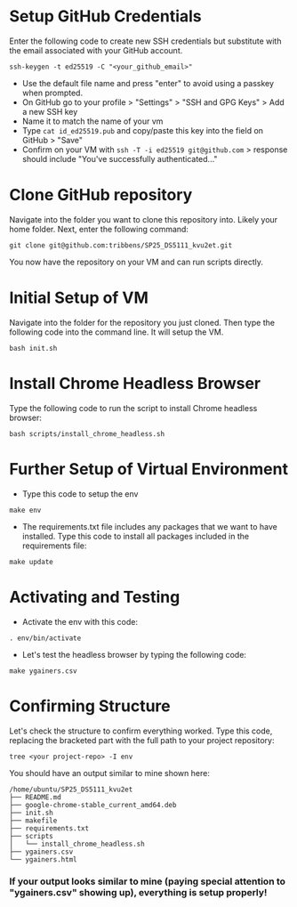 # Setup GitHub Credentials
Enter the following code to create new SSH credentials but substitute with the email associated with your GitHub account.
```
ssh-keygen -t ed25519 -C "<your_github_email>"
```
* Use the default file name and press "enter" to avoid using a passkey when prompted.
* On GitHub go to your profile > "Settings" > "SSH and GPG Keys" > Add a new SSH key
* Name it to match the name of your vm
* Type ```cat id_ed25519.pub``` and copy/paste this key into the field on GitHub > "Save"
* Confirm on your VM with ```ssh -T -i ed25519 git@github.com``` > response should include "You've successfully authenticated..."
# Clone GitHub repository
Navigate into the folder you want to clone this repository into. Likely your home folder.
Next, enter the following command:
```
git clone git@github.com:tribbens/SP25_DS5111_kvu2et.git
```
You now have the repository on your VM and can run scripts directly.
# Initial Setup of VM
Navigate into the folder for the repository you just cloned. Then type the following code into the command line. It will setup the VM.
```
bash init.sh
```
# Install Chrome Headless Browser
Type the following code to run the script to install Chrome headless browser:
```
bash scripts/install_chrome_headless.sh
```
# Further Setup of Virtual Environment
* Type this code to setup the env
```
make env
```
* The requirements.txt file includes any packages that we want to have installed. Type this code to install all packages included in the requirements file:
```
make update
```
# Activating and Testing
* Activate the env with this code:
```
. env/bin/activate
```
* Let's test the headless browser by typing the following code:
```
make ygainers.csv
```
# Confirming Structure
Let's check the structure to confirm everything worked. Type this code, replacing the bracketed part with the full path to your project repository:
```
tree <your project-repo> -I env
```
You should have an output similar to mine shown here:
```
/home/ubuntu/SP25_DS5111_kvu2et
├── README.md
├── google-chrome-stable_current_amd64.deb
├── init.sh
├── makefile
├── requirements.txt
├── scripts
│   └── install_chrome_headless.sh
├── ygainers.csv
└── ygainers.html
```

### If your output looks similar to mine (paying special attention to "ygainers.csv" showing up), everything is setup properly!

